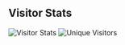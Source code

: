 ## Visitor Stats

![Visitor Stats](https://visitor-badge.laobi.icu/badge?page_id=dr-sanjay.Dr-Sanjay)
![Unique Visitors](https://visitor-badge.laobi.icu/badge?page_id=dr-sanjay.Dr-Sanjay&title=unique%20visitors)
<!-- This code will show who has visited and how much time spent, which repo opened -->

<!DOCTYPE html>
<html>
<head>
  <!-- Google tag (gtag.js) -->
<script async src="https://www.googletagmanager.com/gtag/js?id=G-1G0J03RG4K"></script>
<script>
  window.dataLayer = window.dataLayer || [];
  function gtag(){dataLayer.push(arguments);}
  gtag('js', new Date());

  gtag('config', 'G-1G0J03RG4K');
</script>
  <!-- Google Tag Manager -->
<script>(function(w,d,s,l,i){w[l]=w[l]||[];w[l].push({'gtm.start':
new Date().getTime(),event:'gtm.js'});var f=d.getElementsByTagName(s)[0],
j=d.createElement(s),dl=l!='dataLayer'?'&l='+l:'';j.async=true;j.src=
'https://www.googletagmanager.com/gtm.js?id='+i+dl;f.parentNode.insertBefore(j,f);
})(window,document,'script','dataLayer','GTM-NFNXJ7T');</script>
<!-- End Google Tag Manager -->
 
</head>
<body>
  <!-- Google Tag Manager (noscript) -->
<noscript><iframe src="https://www.googletagmanager.com/ns.html?id=GTM-NFNXJ7T"
height="0" width="0" style="display:none;visibility:hidden"></iframe></noscript>
<!-- End Google Tag Manager (noscript) -->
</body>
</html>
